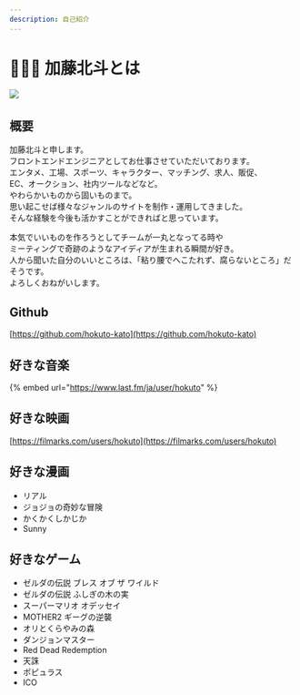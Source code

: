 ```yaml
---
description: 自己紹介
---
```


# 🧔🏼‍♂️ 加藤北斗とは

![](.gitbook/assets/54116970.8d528191d0fff1bc055bc0588ede0048.20010209のコピー2.jpg)

## 概要

加藤北斗と申します。\
フロントエンドエンジニアとしてお仕事させていただいております。\
エンタメ、工場、スポーツ、キャラクター、マッチング、求人、販促、\
EC、オークション、社内ツールなどなど。\
やわらかいものから固いものまで。\
思い起こせば様々なジャンルのサイトを制作・運用してきました。\
そんな経験を今後も活かすことができればと思っています。

本気でいいものを作ろうとしてチームが一丸となってる時や\
ミーティングで奇跡のようなアイディアが生まれる瞬間が好き。\
人から聞いた自分のいいところは、「粘り腰でへこたれず、腐らないところ」だそうです。\
よろしくおねがいします。

## Github

[https://github.com/hokuto-kato](https://github.com/hokuto-kato)

## 好きな音楽

{% embed url="https://www.last.fm/ja/user/hokuto" %}

## 好きな映画

[https://filmarks.com/users/hokuto](https://filmarks.com/users/hokuto)

## 好きな漫画

* リアル
* ジョジョの奇妙な冒険
* かくかくしかじか
* Sunny

## 好きなゲーム

* ゼルダの伝説 ブレス オブ ザ ワイルド
* ゼルダの伝説 ふしぎの木の実
* スーパーマリオ オデッセイ
* MOTHER2 ギーグの逆襲
* オリとくらやみの森
* ダンジョンマスター
* Red Dead Redemption
* 天誅
* ポピュラス
* ICO



